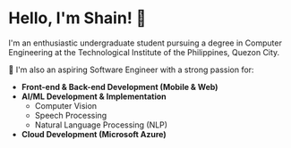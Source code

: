 # Hello, I'm Shain! 👋

I'm an enthusiastic undergraduate student pursuing a degree in Computer Engineering at the Technological Institute of the Philippines, Quezon City.

🚀 I'm also an aspiring Software Engineer with a strong passion for:
- **Front-end & Back-end Development (Mobile & Web)**
- **AI/ML Development & Implementation**
  - Computer Vision
  - Speech Processing
  - Natural Language Processing (NLP)
- **Cloud Development (Microsoft Azure)**

